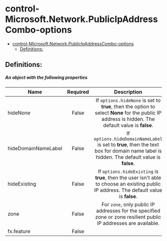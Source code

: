 <a name="control-microsoft-network-publicipaddresscombo-options"></a>
# control-Microsoft.Network.PublicIpAddressCombo-options
* [control-Microsoft.Network.PublicIpAddressCombo-options](#control-microsoft-network-publicipaddresscombo-options)
    * [Definitions:](#control-microsoft-network-publicipaddresscombo-options-definitions)

<a name="control-microsoft-network-publicipaddresscombo-options-definitions"></a>
## Definitions:
<a name="control-microsoft-network-publicipaddresscombo-options-definitions-an-object-with-the-following-properties"></a>
##### An object with the following properties
| Name | Required | Description
| ---|:--:|:--:|
|hideNone|False|If `options.hideNone` is set to **true**, then the option to select **None** for the public IP address is hidden. The default value is **false**.
|hideDomainNameLabel|False|If `options.hideDomainNameLabel` is set to **true**, then the text box for domain name label is hidden. The default value is **false**.
|hideExisting|False|If `options.hideExisting` is **true**, then the user isn't able to choose an existing public IP address. The default value is **false**.
|zone|False|For `zone`, only public IP addresses for the specified zone or zone resilient public IP addresses are available.
|fx.feature|False|
